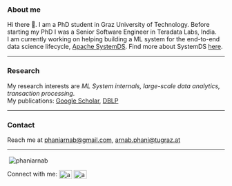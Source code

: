 ### About me

Hi there 👋. I am a PhD student in Graz University of Technology. Before starting my PhD I was a Senior Software Engineer in Teradata Labs, India.  
I am currently working on helping building a ML system for the end-to-end data science lifecycle, [Apache SystemDS](https://github.com/apache/systemds). Find more about SystemDS [here](http://systemds.apache.org/).

------------

### Research

My research interests are *ML System internals, large-scale data analytics, transaction processing*.  
My publications: [Google Scholar](https://scholar.google.com/citations?user=F0SqEY8AAAAJ&hl=en), [DBLP](https://dblp.org/pid/233/8160.html)

------------

### Contact

Reach me at phaniarnab@gmail.com, arnab.phani@tugraz.at

------------

<p>&nbsp;<img align="center" src="https://github-readme-stats.vercel.app/api?username=phaniarnab&show_icons=true" alt="phaniarnab" /></p>

<p align="left">
Connect with me:   <a href="https://twitter.com/arnabphani" target="blank"><img align="center" src="https://cdn.jsdelivr.net/npm/simple-icons@3.0.1/icons/twitter.svg" alt="arnabphani" height="20" width="30" /></a> <a href="https://linkedin.com/in/arnab-phani-43b30363" target="blank"><img align="center" src="https://cdn.jsdelivr.net/npm/simple-icons@3.0.1/icons/linkedin.svg" alt="arnab-phani-43b30363" height="20" width="30" /></a>
</p>
